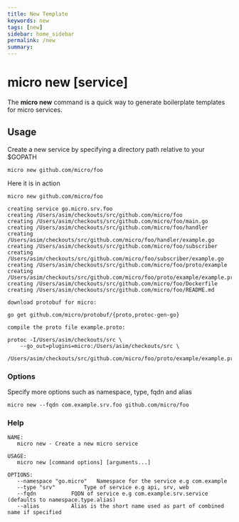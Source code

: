 ```yaml
---
title: New Template
keywords: new
tags: [new]
sidebar: home_sidebar
permalink: /new
summary: 
---
```


# micro new [service]

The **micro new** command is a quick way to generate boilerplate templates for micro services.

## Usage

Create a new service by specifying a directory path relative to your $GOPATH

```
micro new github.com/micro/foo
```

Here it is in action

```
micro new github.com/micro/foo

creating service go.micro.srv.foo
creating /Users/asim/checkouts/src/github.com/micro/foo
creating /Users/asim/checkouts/src/github.com/micro/foo/main.go
creating /Users/asim/checkouts/src/github.com/micro/foo/handler
creating /Users/asim/checkouts/src/github.com/micro/foo/handler/example.go
creating /Users/asim/checkouts/src/github.com/micro/foo/subscriber
creating /Users/asim/checkouts/src/github.com/micro/foo/subscriber/example.go
creating /Users/asim/checkouts/src/github.com/micro/foo/proto/example
creating /Users/asim/checkouts/src/github.com/micro/foo/proto/example/example.proto
creating /Users/asim/checkouts/src/github.com/micro/foo/Dockerfile
creating /Users/asim/checkouts/src/github.com/micro/foo/README.md

download protobuf for micro:

go get github.com/micro/protobuf/{proto,protoc-gen-go}

compile the proto file example.proto:

protoc -I/Users/asim/checkouts/src \
	--go_out=plugins=micro:/Users/asim/checkouts/src \
	/Users/asim/checkouts/src/github.com/micro/foo/proto/example/example.proto

```

### Options

Specify more options such as namespace, type, fqdn and alias

```
micro new --fqdn com.example.srv.foo github.com/micro/foo
```

### Help

```
NAME:
   micro new - Create a new micro service

USAGE:
   micro new [command options] [arguments...]

OPTIONS:
   --namespace "go.micro"	Namespace for the service e.g com.example
   --type "srv"			Type of service e.g api, srv, web
   --fqdn 			FQDN of service e.g com.example.srv.service (defaults to namespace.type.alias)
   --alias 			Alias is the short name used as part of combined name if specified
```
